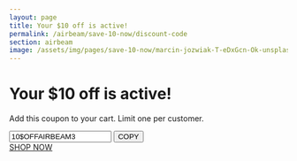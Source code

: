 ```yaml
---
layout: page
title: Your $10 off is active!
permalink: /airbeam/save-10-now/discount-code
section: airbeam
image: /assets/img/pages/save-10-now/marcin-jozwiak-T-eDxGcn-Ok-unsplash.jpg
---
```


<div class="conversion-form save-10">
  <div class="conversion-form__container save-10__container">
    <h1 class="conversion-form__heading heading heading--conversion">Your $10 off is active!</h1>
    <p class="conversion-form__paragraph">Add this coupon to your cart. Limit one per customer.</p>
    <div class="discount-code">
      <input type="text" readonly value="10$OFFAIRBEAM3" class="discount-code__input js--discount-code" />
      <button onClick="copyToClipboard()" class="js--copy-button button button--secondary discount-code__button">COPY</button>
    </div>
    <a href="/airbeam/buy-it-now" class="button button--cta input--full-width js--show-code">SHOP NOW</a>
  </div>
</div>

<script defer type="text/javascript" src="/assets/js/copy-code.js"></script>
